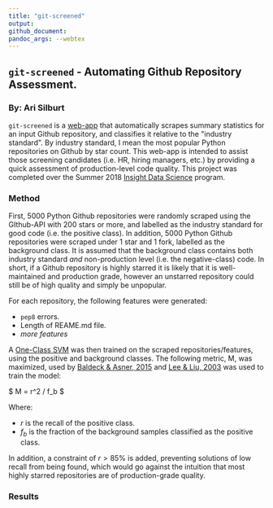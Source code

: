 ```yaml
---
title: "git-screened"
output:
github_document:
pandoc_args: --webtex
---
```


## ```git-screened``` - Automating Github Repository Assessment.
### By: Ari Silburt
```git-screened``` is a [web-app](http://git-screened.icu/) that automatically scrapes summary statistics for an input Github repository, and classifies it relative to the "industry standard". By industry standard, I mean the most popular Python repositories on Github by star count. This web-app is intended to assist those screening candidates (i.e. HR, hiring managers, etc.) by providing a quick assessment of production-level code quality. This project was completed over the Summer 2018 [Insight Data Science](https://www.insightdatascience.com/) program.

### Method
First, 5000 Python Github repositories were randomly scraped using the GIthub-API with 200 stars or more, and labelled as the industry standard for good code (i.e. the positive class). In addition, 5000 Python Github repositories were scraped under 1 star and 1 fork, labelled as the background class. It is assumed that the background class contains both industry standard *and* non-production level (i.e. the negative-class) code. In short, if a Github repository is highly starred it is likely that it is well-maintained and production grade, however an unstarred repository could still be of high quality and simply be unpopular. 

For each repository, the following features were generated:
- ```pep8``` errors.
- Length of REAME.md file.
- *more features*

A [One-Class SVM](http://scikit-learn.org/stable/auto_examples/svm/plot_oneclass.html) was then trained on the scraped repositories/features, using the positive and background classes. The following metric, M, was maximized, used by [Baldeck & Asner, 2015](https://ieeexplore.ieee.org/document/6891145/) and [Lee & Liu, 2003](https://www.aaai.org/Papers/ICML/2003/ICML03-060.pdf) was used to train the model:

$ M = r^2 / f_b $

Where:  
- $r$ is the recall of the positive class.
- $f_b$ is the fraction of the background samples classified as the positive class.

In addition, a constraint of $r > 85\%$ is added, preventing solutions of low recall from being found, which would go against the intuition that most highly starred repositories are of production-grade quality. 

### Results



